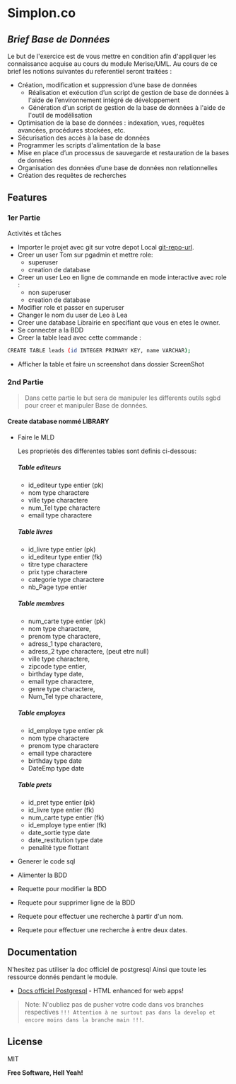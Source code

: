 # Simplon.co
## _Brief Base de Données_

Le but de l'exercice est de vous mettre en condition afin d'appliquer les connaissance acquise au cours du module Merise/UML.
Au cours de ce brief les notions suivantes du referentiel seront traitées :

- Création, modification et suppression d’une base de données
  * Réalisation et exécution d’un script de gestion de base de données à
l'aide de l’environnement intégré de développement
  * Génération d’un script de gestion de la base de données à l'aide de
l'outil de modélisation
- Optimisation de la base de données : indexation, vues, requêtes avancées,
procédures stockées, etc.
- Sécurisation des accès à la base de données
- Programmer les scripts d'alimentation de la base
- Mise en place d’un processus de sauvegarde et restauration de la bases de
données
- Organisation des données d’une base de données non relationnelles
- Création des requêtes de recherches

## Features
### 1er Partie
Activités et tâches
- Importer le projet avec git sur votre depot Local [git-repo-url].
- Creer un user Tom sur pgadmin et mettre role:
  *  superuser
  *  creation de database
- Creer un user Leo en ligne de commande en mode interactive avec role :
  *  non superuser
  *  creation de database
- Modifier role et passer en superuser
- Changer le nom du user de Leo à Lea
- Creer une database Librairie en specifiant que vous en etes le owner.
- Se connecter a la BDD
- Creer la table lead  avec cette commande :
 ```sh
CREATE TABLE leads (id INTEGER PRIMARY KEY, name VARCHAR);
```
- Afficher la table et faire un screenshot dans dossier ScreenShot

### 2nd Partie
> Dans cette partie le but sera de manipuler les differents outils sgbd pour creer et manipuler Base de données.

#### Create database nommé LIBRARY
- Faire le MLD

    Les proprietés des differentes tables sont definis ci-dessous:
    ##### Table editeurs
    - id_editeur type entier (pk)
    - nom type charactere
    - ville type charactere
    - num_Tel type charactere
    - email type charactere
    
    ##### Table livres
    - id_livre type entier (pk)
    - id_editeur type entier (fk)
    - titre type charactere
    - prix type charactere
    - categorie type charactere
    - nb_Page type entier
    
    ##### Table membres
    - num_carte type entier (pk)
    - nom type charactere,
    - prenom type charactere,
    - adress_1 type charactere,
    - adress_2 type charactere, (peut etre null)
    - ville type charactere,
    - zipcode type entier,
    - birthday type date,
    - email type charactere,
    - genre type charactere,
    - Num_Tel type charactere,
    
    ##### Table employes
    - id_employe type entier pk
    - nom type charactere
    - prenom type charactere
    - email type charactere
    - birthday type date
    - DateEmp type date
    
    ##### Table prets
    - id_pret type entier (pk)
    - id_livre type entier (fk)
    - num_carte type entier (fk)
    - id_employe type entier (fk)
    - date_sortie type date
    - date_restitution type date
    - penalité type flottant

- Generer le code sql
- Alimenter la BDD
- Requette pour modifier la BDD
- Requete pour supprimer ligne de la BDD
- Requete pour effectuer une recherche à partir d'un nom.
- Requete pour effectuer une recherche à entre deux dates.

## Documentation

N'hesitez pas utiliser la doc officiel de postgresql
Ainsi que toute les ressource donnés pendant le module.

- [Docs officiel Postgresql] - HTML enhanced for web apps!

> Note: N'oubliez pas de pusher votre code dans vos branches respectives `!!! Attention à ne surtout pas dans la develop et encore moins dans la branche main !!!`.

## License

MIT

**Free Software, Hell Yeah!**

   [git-repo-url]: <https://github.com/yabarji59/Brief_BDD.git>
   [Docs officiel postgresql]: <https://docs.postgresql.fr/13/>
